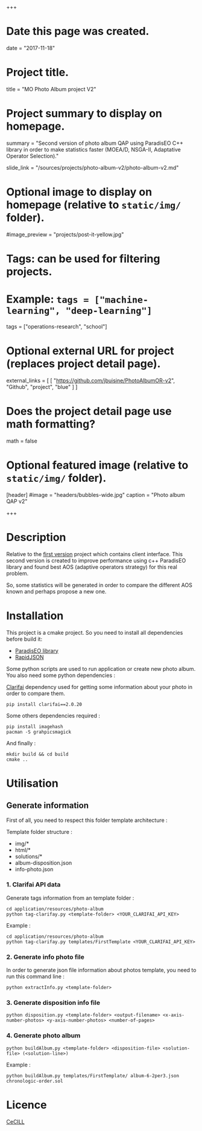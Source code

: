 +++
# Date this page was created.
date = "2017-11-18"

# Project title.
title = "MO Photo Album project V2"

# Project summary to display on homepage.
summary = "Second version of photo album QAP using ParadisEO C++ library in order to make statistics faster (MOEA/D, NSGA-II, Adaptative Operator Selection)."

slide_link = "/sources/projects/photo-album-v2/photo-album-v2.md"

# Optional image to display on homepage (relative to `static/img/` folder).
#image_preview = "projects/post-it-yellow.jpg"

# Tags: can be used for filtering projects.
# Example: `tags = ["machine-learning", "deep-learning"]`
tags = ["operations-research", "school"]

# Optional external URL for project (replaces project detail page).
external_links = [
      [
        "https://github.com/jbuisine/PhotoAlbumOR-v2", "Github", "project", "blue"
      ]
    ]

# Does the project detail page use math formatting?
math = false

# Optional featured image (relative to `static/img/` folder).
[header]
#image = "headers/bubbles-wide.jpg"
caption = "Photo album QAP v2"

+++

# Description

Relative to the [first version](https://github.com/jbuisine/OR.PhotoAlbumProject/blob/master/www/modules/routes/solution.js) project which contains client interface. This second version is created to improve performance using c++ ParadisEO library and found best AOS (adaptive operators strategy) for this real problem.

So, some statistics will be generated in order to compare the different AOS known and perhaps propose a new one.

# Installation

This project is a cmake project. So you need to install all dependencies before build it:

* [ParadisEO library](http://paradiseo.gforge.inria.fr/index.php?n=Doc.Install)
* [RapidJSON](https://github.com/Tencent/rapidjson)

Some python scripts are used to run application or create new photo album. You also need some python dependencies :

[Clarifai](https://www.clarifai.com/) dependency used for getting some information about your photo in order to compare them.
```
pip install clarifai==2.0.20
```

Some others dependencies required :
```
pip install imagehash
pacman -S grahpicsmagick
```

And finally :
```
mkdir build && cd build
cmake ..
```

# Utilisation

## Generate information

First of all, you need to respect this folder template architecture :

Template folder structure :
- img/*
- html/*
- solutions/*
- album-disposition.json
- info-photo.json

### 1. Clarifai API data
Generate tags information from an template folder :

```
cd application/resources/photo-album
python tag-clarifay.py <template-folder> <YOUR_CLARIFAI_API_KEY>
```

Example :
```
cd application/resources/photo-album
python tag-clarifay.py templates/FirstTemplate <YOUR_CLARIFAI_API_KEY>
```

### 2. Generate info photo file

In order to generate json file information about photos template, you need to run this command line :
```
python extractInfo.py <template-folder>
```

### 3. Generate disposition info file

```
python disposition.py <template-folder> <output-filename> <x-axis-number-photos> <y-axis-number-photos> <number-of-pages>
```

### 4. Generate photo album

```
python buildAlbum.py <template-folder> <disposition-file> <solution-file> (<solution-line>)
```

Example :
```
python buildAlbum.py templates/FirstTemplate/ album-6-2per3.json chronologic-order.sol
```

# Licence

[CeCILL](http://www.cecill.info/index.en.html)
